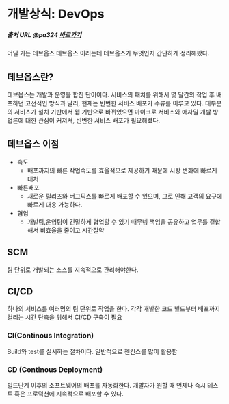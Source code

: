 # 개발상식: DevOps

##### 출처 URL @pa324 [바로가기](https://velog.io/@pa324/%EA%B0%9C%EB%B0%9C%EC%83%81%EC%8B%9D-%EB%8D%B0%EB%B8%8C%EC%98%B5%EC%8A%A4DevOps)

어딜 가든 데브옵스 데브옵스 이러는데 데브옵스가 무엇인지 간단하게 정리해봤다.



## 데브옵스란?

데브옵스는 개발과 운영을 합친 단어이다. 서비스의 패치를 위해서 몇 달간의 작업 후 배포하던 고전적인 방식과 달리, 현재는 빈번한 서비스 배포가 주류를 이루고 있다. 대부분의 서비스가 설치 기반에서 웹 기반으로 바뀌었으면 마이크로 서비스와 애자일 개발 방법론에 대한 관심이 커져서, 빈번한 서비스 배포가 필요해졌다.

## 데브옵스 이점

- 속도
  - 배포까지의 빠른 작업속도를 효율적으로 제공하기 때문에 시장 변화에 빠르게 대처
- 빠른배포
  - 새로운 릴리즈와 버그픽스를 빠르게 배포할 수 있으며, 그로 인해 고객의 요구에 빠르게 대응 가능하다.
- 협업
  - 개발팀,운영팀이 긴밀하게 협업할 수 있기 때무넹 책임을 공유하고 업무를 결합해서 비효율을 줄이고 시간절약

## SCM

팀 단위로 개발되는 소스를 지속적으로 관리해야한다.

## CI/CD

하나의 서비스를 여러명의 팀 단위로 작업을 한다. 각각 개발한 코드 빌드부터 배포까지 걸리는 시간 단축을 위해서 CI/CD 구축이 필요

### CI(Continous Integration)

Build와 test를 실시하는 절차이다. 일반적으로 젠킨스를 많이 활용함

### CD (Continous Deployment)

빌드단계 이후의 소프트웨어의 배포를 자동화한다. 개발자가 원할 때 언제나 즉시 테스트 혹은 프로덕션에 지속적으로 배포할 수 있다.